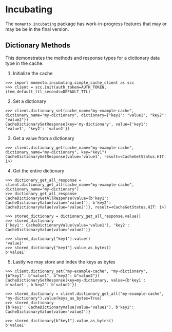 # Incubating
The `momento.incubating` package has work-in-progress features that may or may be be in the final version.

## Dictionary Methods

This demonstrates the methods and response types for a dictionary data type in the cache.

1. Initialize the cache
```
>>> import momento.incubating.simple_cache_client as scc
>>> client = scc.init(auth_token=AUTH_TOKEN, item_default_ttl_seconds=DEFAULT_TTL)
```

2. Set a dictionary
```
>>> client.dictionary_set(cache_name="my-example-cache", dictionary_name="my-dictionary", dictionary={"key1": "value1", "key2": "value2"})
CacheDictionarySetResponse(key='my-dictionary', value={'key1': 'value1', 'key2': 'value2'})
```

3. Get a value from a dictionary
```
>>> client.dictionary_get(cache_name="my-example-cache", dictionary_name="my-dictionary", key="key1")
CacheDictionaryGetResponse(value='value1', result=<CacheGetStatus.HIT: 1>)
```

4. Get the entire dictionary
```
>>> dictionary_get_all_response = client.dictionary_get_all(cache_name="my-example-cache", dictionary_name="my-dictionary")
>>> dictionary_get_all_response
CacheDictionaryGetAllResponse(value={b'key1': CacheDictionaryValue(value='value1'), b'key2': CacheDictionaryValue(value='value2')}, result=<CacheGetStatus.HIT: 1>)

>>> stored_dictionary = dictionary_get_all_response.value()
>>> stored_dictionary
{'key1': CacheDictionaryValue(value='value1'), 'key2': CacheDictionaryValue(value='value2')}

>>> stored_dictionary["key1"].value()
'value1'
>>> stored_dictionary["key1"].value_as_bytes()
b'value1'
```

5. Lastly we may store and index the keys as bytes
```
>>> client.dictionary_set("my-example-cache", "my-dictionary", {b"key1": b"value1", b"key2": b"value2"})
CacheDictionarySetResponse(key=my-dictionary, value={b'key1': b'value1', b'key2': b'value2'})

>>> stored_dictionary = client.dictionary_get_all("my-example-cache", "my-dictionary").value(keys_as_bytes=True)
>>> stored_dictionary
{b'key1': CacheDictionaryValue(value='value1'), b'key2': CacheDictionaryValue(value='value2')}

>>> stored_dictionary[b"key1"].value_as_bytes()
b'value1'
```

